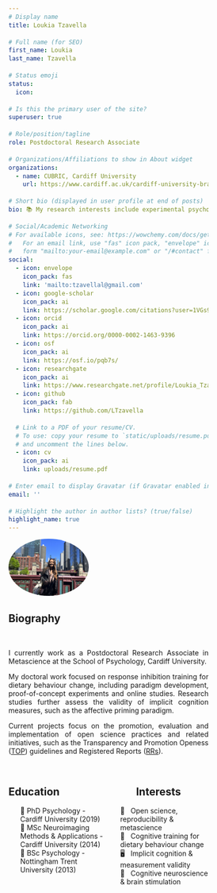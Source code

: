 ```yaml
---
# Display name
title: Loukia Tzavella

# Full name (for SEO)
first_name: Loukia  
last_name: Tzavella

# Status emoji
status:
  icon: 

# Is this the primary user of the site?
superuser: true

# Role/position/tagline
role: Postdoctoral Research Associate

# Organizations/Affiliations to show in About widget
organizations:
  - name: CUBRIC, Cardiff University
    url: https://www.cardiff.ac.uk/cardiff-university-brain-research-imaging-centre

# Short bio (displayed in user profile at end of posts)
bio: 📚 My research interests include experimental psychology, cognitive neuroscience, implicit cognition, reproducibility and metascience.

# Social/Academic Networking
# For available icons, see: https://wowchemy.com/docs/getting-started/page-builder/#icons
#   For an email link, use "fas" icon pack, "envelope" icon, and a link in the
#   form "mailto:your-email@example.com" or "/#contact" for contact widget.
social:
  - icon: envelope
    icon_pack: fas
    link: 'mailto:tzavellal@gmail.com'
  - icon: google-scholar
    icon_pack: ai
    link: https://scholar.google.com/citations?user=1VGs9C0AAAAJ&hl=en
  - icon: orcid
    icon_pack: ai
    link: https://orcid.org/0000-0002-1463-9396 
  - icon: osf
    icon_pack: ai
    link: https://osf.io/pqb7s/ 
  - icon: researchgate
    icon_pack: ai
    link: https://www.researchgate.net/profile/Loukia_Tzavella 
  - icon: github
    icon_pack: fab
    link: https://github.com/LTzavella

  # Link to a PDF of your resume/CV.
  # To use: copy your resume to `static/uploads/resume.pdf`, enable `ai` icons in `params.yaml`,
  # and uncomment the lines below.
  - icon: cv
    icon_pack: ai
    link: uploads/resume.pdf

# Enter email to display Gravatar (if Gravatar enabled in Config)
email: ''

# Highlight the author in author lists? (true/false)
highlight_name: true
---
```

<meta name="viewport" content="width=device-width, initial-scale=1">

<style>
* {
  box-sizing: border-box;
}

/* Create two equal columns that floats next to each other */

.column {
  float: left;
  width: 50%;
  padding: 30px;
  margin: auto;
}

/* Clear floats after the columns */
.row:after {
  content: "";
  display: table;
  clear: both;
}
</style>
   <img src="avatar.jpg" style="border-radius: 50%; width: 40%; height: auto%; float: center">
   
  <h2><b> Biography </b> </h2>
  <br>
   <p align= "justify">I currently work as a Postdoctoral Research Associate in Metascience at the School of Psychology, Cardiff University.</p> 

  <p align= "justify">My doctoral work focused on response inhibition training for dietary behaviour change, including paradigm development, proof-of-concept experiments and online studies. Research studies further assess the validity of implicit cognition measures, such as the affective priming paradigm.</p>

  <p align= "justify">Current projects focus on the promotion, evaluation and implementation of open science practices and related initiatives, such as the Transparency and Promotion Openess (<a href="https://www.cos.io/initiatives/top-guidelines">TOP</a>) guidelines and Registered Reports (<a href="https://www.cos.io/initiatives/registered-reports">RRs</a>). <br></br></p>

<div class="row" style="max-width: 100%; margin-left:0%; margin-right: 0%; padding: 0pt;">
  <div class="column" style="margin-left:0%; margin-right: 0%;padding: 0pt;">
<h2><b> Education </b> </h2>
  <ul>
  🔹 PhD Psychology - Cardiff University (2019) <br>
  🔹 MSc Neuroimaging Methods & Applications - Cardiff University (2014) <br>
  🔹 BSc Psychology - Nottingham Trent University (2013)
  </ul>
  
  </div>

<div class="column" style="text-align: center; margin-left:0%; margin-right: 0%;  padding: 0pt">
  
<h2><b> Interests </b> </h2>
<ul style="text-align: left">
📖 &nbsp Open science, reproducibility & metascience <br> 
🍎 &nbsp Cognitive training for dietary behaviour change <br>
🖥️ &nbsp Implicit cognition & measurement validity <br>
🧠 &nbsp Cognitive neuroscience &  brain stimulation <br>
</ul>
  </div>
</div>


